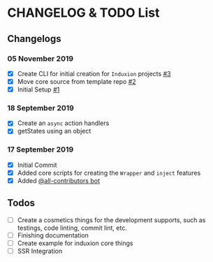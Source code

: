 # CHANGELOG & TODO List

## Changelogs
### 05 November 2019

- [x] Create CLI for initial creation for `Induxion` projects [#3](https://github.com/devspace19/induxion/issues/3)
- [x] Move core source from template repo [#2](https://github.com/devspace19/induxion/issues/2)
- [x] Initial Setup [#1](https://github.com/devspace19/induxion/issues/1)

### 18 September 2019

- [x] Create an `async` action handlers
- [x] getStates using an object

### 17 September 2019

- [x] Initial Commit
- [x] Added core scripts for creating the `Wrapper` and `inject` features
- [x] Added [@all-contributors bot](https://allcontributors.org)

## Todos

- [ ] Create a cosmetics things for the development supports, such as testings, code linting, commit lint, etc.
- [ ] Finishing documentation
- [ ] Create example for induxion core things
- [ ] SSR Integration
